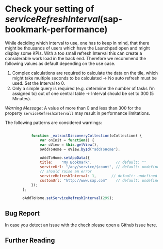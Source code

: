 # Check your setting of _serviceRefreshInterval_(sap-bookmark-performance)

While deciding which interval to use, one has to keep in mind, that there might be thousands of users which have the Launchpad open and might display some KPIs. With a too small refresh Interval this can create a considerable work load in the back end. Therefore we recommend the following values as default depending on the use case.

1. Complex calculations are required to calculate the data on the tile, which might take multiple seconds to be calculated -> No auto refresh must be used. Set the Interval to 0.
2. Only a simple query is required (e.g. determine the number of tasks I’m assigned to) out of one central table -> Interval should be set to 300 (5 Minutes).

_Warning Message_: A value of more than 0 and less than 300 for the property `serviceRefreshIntervall` may result in performance limitations.

The following patterns are considered warnings:

```js

            function _extractDiscoveryCollection(oCollection) {
                var onInit = function() {
                var oView = this.getView(),
                oAddToHome = oView.byId("addToHome");

                oAddToHome.setAppData({
                title:    "My Bookmark",           // default: ""
                serviceUrl: "/any/service/$count", // default: undefined, string or a JS function
                // should raise an error
                serviceRefreshInterval: 1,       // default: undefined
                customUrl: "http://www.sap.com"    // default: undefined, string or a JS function
            });
        };

        oAddToHome.setServiceRefreshInterval(299);
```

## Bug Report

In case you detect an issue with the check please open a Github issue [here](https://github.com/SAP/open-ux-tools/issues).

## Further Reading

